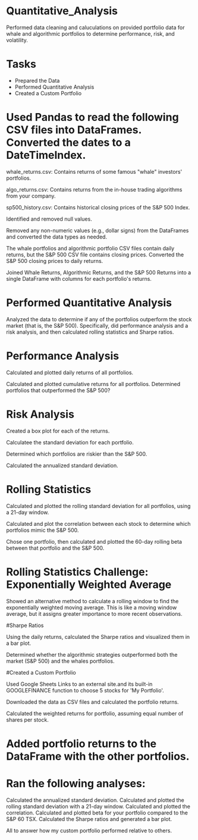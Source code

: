 # Quantitative_Analysis
Performed data cleaning and caluculations on provided portfolio data for whale and algorithmic portfolios to determine performance, risk, and volatility. 
# Tasks
 - Prepared the Data
 - Performed Quantitative Analysis
 - Created a Custom Portfolio

# Used Pandas to read the following CSV files into DataFrames. Converted the dates to a DateTimeIndex.

whale_returns.csv: Contains returns of some famous "whale" investors' portfolios.

algo_returns.csv: Contains returns from the in-house trading algorithms from your company.

sp500_history.csv: Contains historical closing prices of the S&P 500 Index.

Identified and removed null values.

Removed any non-numeric values (e.g., dollar signs) from the DataFrames and converted the data types as needed.

The whale portfolios and algorithmic portfolio CSV files contain daily returns, but the S&P 500 CSV file contains closing prices. Converted the S&P 500 closing prices to daily returns.

Joined Whale Returns, Algorithmic Returns, and the S&P 500 Returns into a single DataFrame with columns for each portfolio's returns.

# Performed Quantitative Analysis
Analyzed the data to determine if any of the portfolios outperform the stock market (that is, the S&P 500). Specifically, did performance analysis and a risk analysis, and then calculated rolling statistics and Sharpe ratios.

# Performance Analysis
Calculated and plotted daily returns of all portfolios.

Calculated and plotted cumulative returns for all portfolios. Determined portfolios that outperformed the S&P 500?

# Risk Analysis
Created a box plot for each of the returns.

Calculatee the standard deviation for each portfolio.

Determined which portfolios are riskier than the S&P 500.

Calculated the annualized standard deviation.

# Rolling Statistics
Calculated and plotted the rolling standard deviation for all portfolios, using a 21-day window.

Calculated and plot the correlation between each stock to determine which portfolios mimic the S&P 500.

Chose one portfolio, then calculated and plotted the 60-day rolling beta between that portfolio and the S&P 500.

# Rolling Statistics Challenge: Exponentially Weighted Average
Showed an alternative method to calculate a rolling window to find the exponentially weighted moving average. This is like a moving window average, but it assigns greater importance to more recent observations. 

#Sharpe Ratios

Using the daily returns, calculated the Sharpe ratios and visualized them in a bar plot.

Determined whether the algorithmic strategies outperformed both the market (S&P 500) and the whales portfolios.

#Created a Custom Portfolio

Used Google Sheets Links to an external site.and its built-in GOOGLEFINANCE function to choose 5 stocks for 'My Portfolio'.

Downloaded the data as CSV files and calculated the portfolio returns.

Calculated the weighted returns for portfolio, assuming equal number of shares per stock.

# Added portfolio returns to the DataFrame with the other portfolios.

# Ran the following analyses:

Calculated the annualized standard deviation.
Calculated and plotted the rolling standard deviation with a 21-day window.
Calculated and plotted the correlation.
Calculated and plotted beta for your portfolio compared to the S&P 60 TSX.
Calculated the Sharpe ratios and generated a bar plot.

All to answer how my custom portfolio performed relative to others. 
